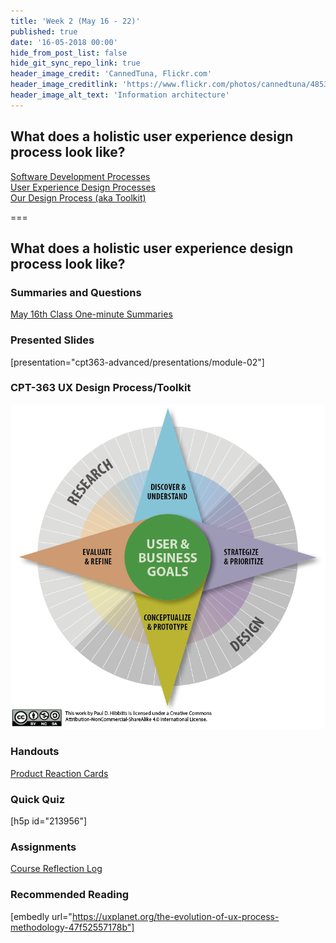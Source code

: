 ```yaml
---
title: 'Week 2 (May 16 - 22)'
published: true
date: '16-05-2018 00:00'
hide_from_post_list: false
hide_git_sync_repo_link: true
header_image_credit: 'CannedTuna, Flickr.com'
header_image_creditlink: 'https://www.flickr.com/photos/cannedtuna/4853380320/'
header_image_alt_text: 'Information architecture'
---
```


## What does a holistic user experience design process look like?
[Software Development Processes](../../presentations/module-02#/module-02-4)    
[User Experience Design Processes](../../presentations/module-02#/module-02-5)    
[Our Design Process (aka Toolkit)](../../presentations/module-02#/module-02-6)    

===

## **What does a holistic user experience design process look like?**

### Summaries and Questions  
[May 16th Class One-minute Summaries](https://canvas.sfu.ca/courses/55288/assignments)

### Presented Slides  
[presentation="cpt363-advanced/presentations/module-02"]

### CPT-363 UX Design Process/Toolkit
![CPT-363 UX Design Process/Toolkit Diagram](ux-design-process-v4.png)

### Handouts
[Product Reaction Cards](https://canvas.sfu.ca/courses/55288/files)  

### Quick Quiz
[h5p id="213956"]

### Assignments
[Course Reflection Log](https://canvas.sfu.ca/courses/55288/assignments)  

### Recommended Reading  
[embedly url="https://uxplanet.org/the-evolution-of-ux-process-methodology-47f52557178b"]
